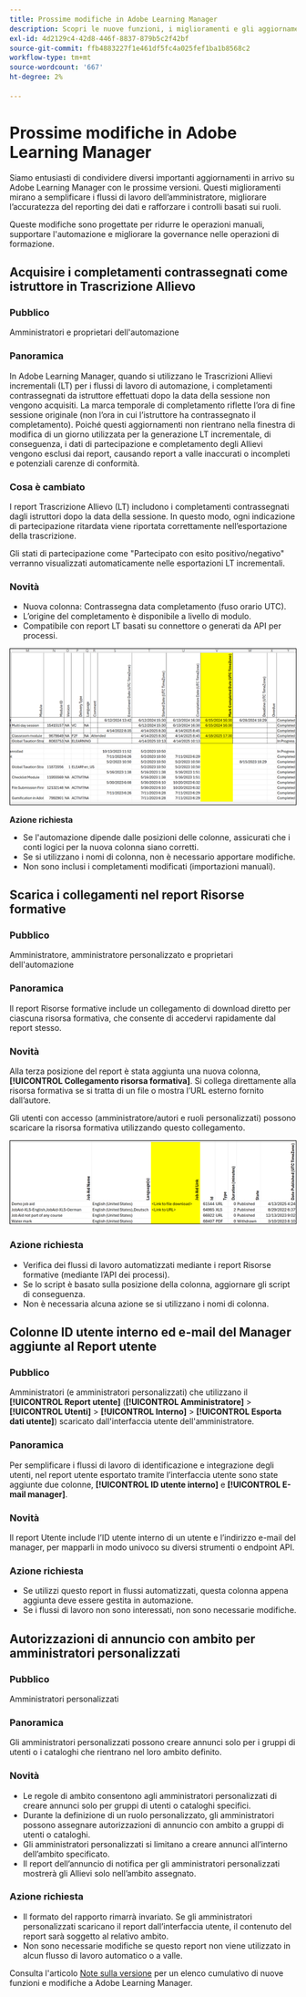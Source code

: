 ```yaml
---
title: Prossime modifiche in Adobe Learning Manager
description: Scopri le nuove funzioni, i miglioramenti e gli aggiornamenti importanti in arrivo per Adobe Learning Manager. Ricevi informazioni sulle novità per pianificare in anticipo e sfruttare al meglio le ultime novità.
exl-id: 4d2129c4-42d8-446f-8837-879b5c2f42bf
source-git-commit: ffb4883227f1e461df5fc4a025fef1ba1b8568c2
workflow-type: tm+mt
source-wordcount: '667'
ht-degree: 2%

---
```


# Prossime modifiche in Adobe Learning Manager

Siamo entusiasti di condividere diversi importanti aggiornamenti in arrivo su Adobe Learning Manager con le prossime versioni. Questi miglioramenti mirano a semplificare i flussi di lavoro dell’amministratore, migliorare l’accuratezza del reporting dei dati e rafforzare i controlli basati sui ruoli.

Queste modifiche sono progettate per ridurre le operazioni manuali, supportare l&#39;automazione e migliorare la governance nelle operazioni di formazione.

## Acquisire i completamenti contrassegnati come istruttore in Trascrizione Allievo

### Pubblico

Amministratori e proprietari dell&#39;automazione

### Panoramica

In Adobe Learning Manager, quando si utilizzano le Trascrizioni Allievi incrementali (LT) per i flussi di lavoro di automazione, i completamenti contrassegnati da istruttore effettuati dopo la data della sessione non vengono acquisiti. La marca temporale di completamento riflette l’ora di fine sessione originale (non l’ora in cui l’istruttore ha contrassegnato il completamento). Poiché questi aggiornamenti non rientrano nella finestra di modifica di un giorno utilizzata per la generazione LT incrementale, di conseguenza, i dati di partecipazione e completamento degli Allievi vengono esclusi dai report, causando report a valle inaccurati o incompleti e potenziali carenze di conformità.

### Cosa è cambiato

I report Trascrizione Allievo (LT) includono i completamenti contrassegnati dagli istruttori dopo la data della sessione. In questo modo, ogni indicazione di partecipazione ritardata viene riportata correttamente nell’esportazione della trascrizione.

Gli stati di partecipazione come &quot;Partecipato con esito positivo/negativo&quot; verranno visualizzati automaticamente nelle esportazioni LT incrementali.

### Novità

* Nuova colonna: Contrassegna data completamento (fuso orario UTC).
* L’origine del completamento è disponibile a livello di modulo.
* Compatibile con report LT basati su connettore o generati da API per processi.

![](assets/capture-instructor.png)

**Azione richiesta**

* Se l&#39;automazione dipende dalle posizioni delle colonne, assicurati che i conti logici per la nuova colonna siano corretti.
* Se si utilizzano i nomi di colonna, non è necessario apportare modifiche.
* Non sono inclusi i completamenti modificati (importazioni manuali).

## Scarica i collegamenti nel report Risorse formative

### Pubblico

Amministratore, amministratore personalizzato e proprietari dell&#39;automazione

### Panoramica

Il report Risorse formative include un collegamento di download diretto per ciascuna risorsa formativa, che consente di accedervi rapidamente dal report stesso.

### Novità

Alla terza posizione del report è stata aggiunta una nuova colonna, **[!UICONTROL Collegamento risorsa formativa]**. Si collega direttamente alla risorsa formativa se si tratta di un file o mostra l’URL esterno fornito dall’autore.

Gli utenti con accesso (amministratore/autori e ruoli personalizzati) possono scaricare la risorsa formativa utilizzando questo collegamento.

![](assets/download-links-for-job-aid.png)

### Azione richiesta

* Verifica dei flussi di lavoro automatizzati mediante i report Risorse formative (mediante l’API dei processi).
* Se lo script è basato sulla posizione della colonna, aggiornare gli script di conseguenza.
* Non è necessaria alcuna azione se si utilizzano i nomi di colonna.

## Colonne ID utente interno ed e-mail del Manager aggiunte al Report utente

### Pubblico

Amministratori (e amministratori personalizzati) che utilizzano il **[!UICONTROL Report utente]** (**[!UICONTROL Amministratore]** > **[!UICONTROL Utenti]** > **[!UICONTROL Interno]** > **[!UICONTROL Esporta dati utente]**) scaricato dall&#39;interfaccia utente dell&#39;amministratore.

### Panoramica

Per semplificare i flussi di lavoro di identificazione e integrazione degli utenti, nel report utente esportato tramite l’interfaccia utente sono state aggiunte due colonne, **[!UICONTROL ID utente interno]** e **[!UICONTROL E-mail manager]**.

### Novità

Il report Utente include l’ID utente interno di un utente e l’indirizzo e-mail del manager, per mapparli in modo univoco su diversi strumenti o endpoint API.

### Azione richiesta

* Se utilizzi questo report in flussi automatizzati, questa colonna appena aggiunta deve essere gestita in automazione.
* Se i flussi di lavoro non sono interessati, non sono necessarie modifiche.

## Autorizzazioni di annuncio con ambito per amministratori personalizzati

### Pubblico

Amministratori personalizzati

### Panoramica

Gli amministratori personalizzati possono creare annunci solo per i gruppi di utenti o i cataloghi che rientrano nel loro ambito definito.

### Novità

* Le regole di ambito consentono agli amministratori personalizzati di creare annunci solo per gruppi di utenti o cataloghi specifici.
* Durante la definizione di un ruolo personalizzato, gli amministratori possono assegnare autorizzazioni di annuncio con ambito a gruppi di utenti o cataloghi.
* Gli amministratori personalizzati si limitano a creare annunci all’interno dell’ambito specificato.
* Il report dell’annuncio di notifica per gli amministratori personalizzati mostrerà gli Allievi solo nell’ambito assegnato.

### Azione richiesta

* Il formato del rapporto rimarrà invariato. Se gli amministratori personalizzati scaricano il report dall’interfaccia utente, il contenuto del report sarà soggetto al relativo ambito.
* Non sono necessarie modifiche se questo report non viene utilizzato in alcun flusso di lavoro automatico o a valle.

Consulta l&#39;articolo [Note sulla versione](https://experienceleague.adobe.com/it/docs/learning-manager/using/introduction/release-notes) per un elenco cumulativo di nuove funzioni e modifiche a Adobe Learning Manager.

